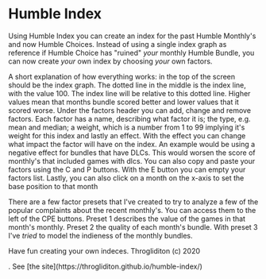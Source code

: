 # Humble Index
<p>Using Humble Index you can create an index for the past Humble Monthly's and now Humble Choices. Instead of using a single index graph as reference if Humble Choice has "ruined" <i>your</i> monthly Humble Bundle, you can now create <i>your</i> own index by choosing <i>your</i> own factors.</p>
<p>A short explanation of how everything works: in the top of the screen should be the index graph. The dotted line in the middle is the index line, with the value 100. The index line will be relative to this dotted line. Higher values mean that months bundle scored better and lower values that it scored worse. Under the factors header you can add, change and remove factors. Each factor has a name, describing what factor it is; the type, e.g. mean and median; a weight, which is a number from 1 to 99 implying it's weight for this index and lastly an effect. With the effect you can change what impact the factor will have on the index. An example would be using a negative effect for bundles that have DLCs. This would worsen the score of monthly's that included games with dlcs. You can also copy and paste your factors using the C and P buttons. With the E button you can empty your factors list. Lastly, you can also click on a month on the x-axis to set the base position to that month</p>
<p>There are a few factor presets that I've created to try to analyze a few of the popular complaints about the recent monthly's. You can access them to the left of the CPE buttons. Preset 1 describes the value of the games in that month's monthly. Preset 2 the quality of each month's bundle. With preset 3 I've <i>tried</i> to model the indieness of the monthly bundles.</p>
<p>Have fun creating your own indeces. Throgliditon (c) 2020</p>. See [the site](https://throgliditon.github.io/humble-index/)
